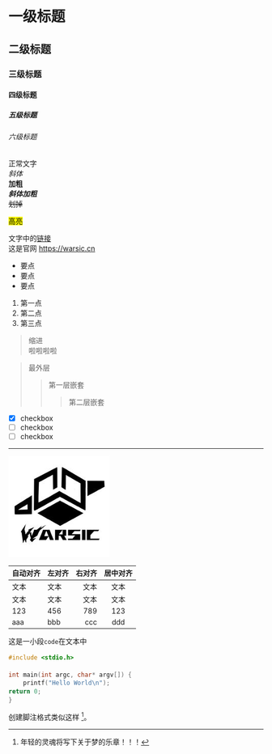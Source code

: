 # 一级标题
## 二级标题
### 三级标题
#### 四级标题
##### 五级标题
###### 六级标题

正常文字  
*斜体*  
**加粗**  
***斜体加粗***  
~~划掉~~  

<mark>高亮</mark>

文字中的[链接](https://warsic.cn)  
这是官网 <https://warsic.cn>  

- 要点
- 要点
- 要点

1. 第一点
2. 第二点
3. 第三点

> 缩进  
> 啦啦啦啦

> 最外层
> > 第一层嵌套
> > > 第二层嵌套

- [X] checkbox
- [ ] checkbox
- [ ] checkbox

-----

![pic](assets/emblem.jpg "emblem")

| 自动对齐 | 左对齐 | 右对齐 | 居中对齐 |
| ----- | :----- | -----: | :-----: |
| 文本 | 文本 | 文本 | 文本 |
| 文本 | 文本 | 文本 | 文本 |
| 123 | 456 | 789 | 123 |
| aaa | bbb | ccc | ddd |

这是一小段`code`在文本中  
```c
#include <stdio.h>

int main(int argc, char* argv[]) {
    printf("Hello World\n");
return 0;
}
```

创建脚注格式类似这样 [^WARSIC]。

[^WARSIC]: 年轻的灵魂将写下关于梦的乐章！！！
